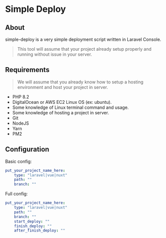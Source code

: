 # Simple Deploy

## About

simple-deploy is a very simple deployment script written in Laravel Console.

> This tool will assume that your project already setup properly and running without issue in your server.

## Requirements

> We will assume that you already know how to setup a hosting environment and host your project in server.

-   PHP 8.2
-   DigitalOcean or AWS EC2 Linux OS (ex: ubuntu).
-   Some knowledge of Linux terminal command and usage.
-   Some knowledge of hosting a project in server.
-   Git
-   NodeJS
-   Yarn
-   PM2

## Configuration

Basic config:

```yaml
put_your_project_name_here:
    type: "laravel|vue|nuxt"
    path: ""
    branch: ""
```

Full config:

```yaml
put_your_project_name_here:
    type: "laravel|vue|nuxt"
    path: ""
    branch: ""
    start_deploy: ""
    finish_deploy: ""
    after_finish_deploy: ""
```
